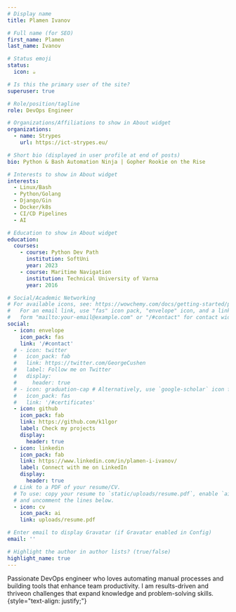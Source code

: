 ```yaml
---
# Display name
title: Plamen Ivanov

# Full name (for SEO)
first_name: Plamen
last_name: Ivanov

# Status emoji
status:
  icon: ☕️

# Is this the primary user of the site?
superuser: true

# Role/position/tagline
role: DevOps Engineer

# Organizations/Affiliations to show in About widget
organizations:
  - name: Strypes
    url: https://ict-strypes.eu/

# Short bio (displayed in user profile at end of posts)
bio: Python & Bash Automation Ninja | Gopher Rookie on the Rise

# Interests to show in About widget
interests:
  - Linux/Bash
  - Python/Golang
  - Django/Gin
  - Docker/k8s
  - CI/CD Pipelines
  - AI

# Education to show in About widget
education:
  courses:
    - course: Python Dev Path
      institution: SoftUni
      year: 2023
    - course: Maritime Navigation
      institution: Technical University of Varna
      year: 2016

# Social/Academic Networking
# For available icons, see: https://wowchemy.com/docs/getting-started/page-builder/#icons
#   For an email link, use "fas" icon pack, "envelope" icon, and a link in the
#   form "mailto:your-email@example.com" or "/#contact" for contact widget.
social:
  - icon: envelope
    icon_pack: fas
    link: '/#contact'
  # - icon: twitter
  #   icon_pack: fab
  #   link: https://twitter.com/GeorgeCushen
  #   label: Follow me on Twitter
  #   display:
  #     header: true
  # - icon: graduation-cap # Alternatively, use `google-scholar` icon from `ai` icon pack
  #   icon_pack: fas
  #   link: '/#certificates'
  - icon: github
    icon_pack: fab
    link: https://github.com/k1lgor
    label: Check my projects
    display:
      header: true
  - icon: linkedin
    icon_pack: fab
    link: https://www.linkedin.com/in/plamen-i-ivanov/
    label: Connect with me on LinkedIn
    display:
      header: true
  # Link to a PDF of your resume/CV.
  # To use: copy your resume to `static/uploads/resume.pdf`, enable `ai` icons in `params.yaml`,
  # and uncomment the lines below.
  - icon: cv
    icon_pack: ai
    link: uploads/resume.pdf

# Enter email to display Gravatar (if Gravatar enabled in Config)
email: ''

# Highlight the author in author lists? (true/false)
highlight_name: true
---
```


Passionate DevOps engineer who loves automating manual processes and building tools that enhance team productivity. I am results-driven and thriveon challenges that expand knowledge and problem-solving skills.
{style="text-align: justify;"}
